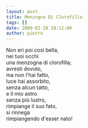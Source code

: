 ```yaml
---
layout: post
title: Menzogna Di Clorofilla
tags: []
date: 2009-02-28 18:12:00
author: pietro
---
```

Non eri poi così bella,<br/>nei tuoi occhi<br/>una menzogna di clorofilla;<br/>avresti dovuto,<br/>ma non l'hai fatto,<br/>luce hai assorbito,<br/>senza alcun tatto,<br/>e il mio astro<br/>senza più lustro,<br/>rimpiange il suo fato,<br/>si rinnega<br/>rimpiangendo d'esser nato!
